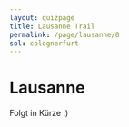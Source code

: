 ```yaml
---
layout: quizpage
title: Lausanne Trail
permalink: /page/lausanne/0
sol: colognerfurt
---
```


# Lausanne

Folgt in Kürze :)
